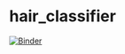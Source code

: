 # hair_classifier
[![Binder](https://mybinder.org/badge_logo.svg)](https://mybinder.org/v2/gh/PEDROHBHS/hair_classifier/HEAD?labpath=%2Fvoila%2Frender%2FFinalProject.ipynb)
